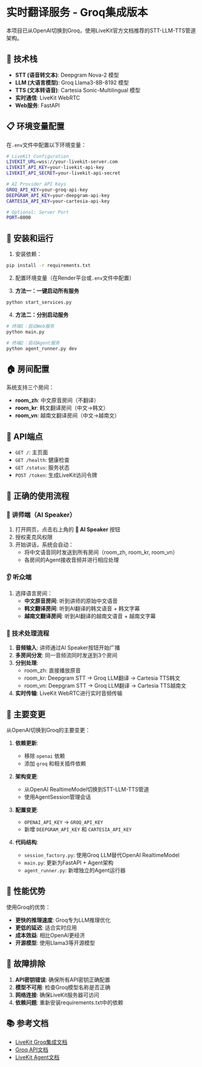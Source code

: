 # 实时翻译服务 - Groq集成版本

本项目已从OpenAI切换到Groq，使用LiveKit官方文档推荐的STT-LLM-TTS管道架构。

## 🔧 技术栈

- **STT (语音转文本)**: Deepgram Nova-2 模型
- **LLM (大语言模型)**: Groq Llama3-8B-8192 模型  
- **TTS (文本转语音)**: Cartesia Sonic-Multilingual 模型
- **实时通信**: LiveKit WebRTC
- **Web服务**: FastAPI

## 📋 环境变量配置

在`.env`文件中配置以下环境变量：

```bash
# LiveKit Configuration
LIVEKIT_URL=wss://your-livekit-server.com
LIVEKIT_API_KEY=your-livekit-api-key
LIVEKIT_API_SECRET=your-livekit-api-secret

# AI Provider API Keys
GROQ_API_KEY=your-groq-api-key
DEEPGRAM_API_KEY=your-deepgram-api-key
CARTESIA_API_KEY=your-cartesia-api-key

# Optional: Server Port
PORT=8000
```

## 🚀 安装和运行

1. 安装依赖：
```bash
pip install -r requirements.txt
```

2. 配置环境变量（在Render平台或`.env`文件中配置）

3. **方法一：一键启动所有服务**
```bash
python start_services.py
```

4. **方法二：分别启动服务**
```bash
# 终端1：启动Web服务
python main.py

# 终端2：启动Agent服务
python agent_runner.py dev
```

## 🏠 房间配置

系统支持三个房间：

- **room_zh**: 中文原音房间（不翻译）
- **room_kr**: 韩文翻译房间（中文→韩文）
- **room_vn**: 越南文翻译房间（中文→越南文）

## 📡 API端点

- `GET /`: 主页面
- `GET /health`: 健康检查
- `GET /status`: 服务状态
- `POST /token`: 生成LiveKit访问令牌

## 🔄 正确的使用流程

### 🎤 讲师端（AI Speaker）
1. 打开网页，点击右上角的 **🎤 AI Speaker** 按钮
2. 授权麦克风权限
3. 开始讲话，系统会自动：
   - 将中文语音同时发送到所有房间（room_zh, room_kr, room_vn）
   - 各房间的Agent接收音频并进行相应处理

### 👂 听众端
1. 选择语言房间：
   - **中文原音房间**: 听到讲师的原始中文语音
   - **韩文翻译房间**: 听到AI翻译的韩文语音 + 韩文字幕
   - **越南文翻译房间**: 听到AI翻译的越南文语音 + 越南文字幕

### 🔄 技术处理流程
1. **音频输入**: 讲师通过AI Speaker按钮开始广播
2. **多房间分发**: 同一音频流同时发送到3个房间
3. **分别处理**: 
   - room_zh: 直接播放原音
   - room_kr: Deepgram STT → Groq LLM翻译 → Cartesia TTS韩文
   - room_vn: Deepgram STT → Groq LLM翻译 → Cartesia TTS越南文
4. **实时传输**: LiveKit WebRTC进行实时音频传输

## 📝 主要变更

从OpenAI切换到Groq的主要变更：

1. **依赖更新**: 
   - 移除 `openai` 依赖
   - 添加 `groq` 和相关插件依赖

2. **架构变更**:
   - 从OpenAI RealtimeModel切换到STT-LLM-TTS管道
   - 使用AgentSession管理会话

3. **配置变更**:
   - `OPENAI_API_KEY` → `GROQ_API_KEY`
   - 新增 `DEEPGRAM_API_KEY` 和 `CARTESIA_API_KEY`

4. **代码结构**:
   - `session_factory.py`: 使用Groq LLM替代OpenAI RealtimeModel
   - `main.py`: 更新为FastAPI + Agent架构
   - `agent_runner.py`: 新增独立的Agent运行器

## 🎯 性能优势

使用Groq的优势：

- **更快的推理速度**: Groq专为LLM推理优化
- **更低的延迟**: 适合实时应用
- **成本效益**: 相比OpenAI更经济
- **开源模型**: 使用Llama3等开源模型

## 🔧 故障排除

1. **API密钥错误**: 确保所有API密钥正确配置
2. **模型不可用**: 检查Groq模型名称是否正确
3. **网络连接**: 确保LiveKit服务器可访问
4. **依赖问题**: 重新安装requirements.txt中的依赖

## 📚 参考文档

- [LiveKit Groq集成文档](https://docs.livekit.io/agents/integrations/groq/)
- [Groq API文档](https://console.groq.com/docs)
- [LiveKit Agent文档](https://docs.livekit.io/agents/) 
